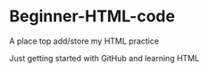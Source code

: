 # Beginner-HTML-code
A place top add/store my HTML practice

Just getting started with GitHub and learning HTML
